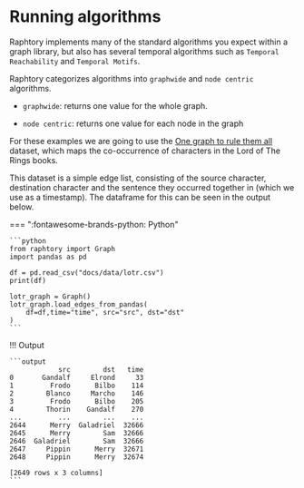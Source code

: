 # Running algorithms 

Raphtory implements many of the standard algorithms you expect within a graph library, but also has several temporal algorithms such as `Temporal Reachability` and `Temporal Motifs`. 

Raphtory categorizes algorithms into `graphwide` and `node centric` algorithms.

- `graphwide`: returns one value for the whole graph. 

- `node centric`: returns one value for each node in the graph

For these examples we are going to use the [One graph to rule them all](https://arxiv.org/abs/2210.07871) dataset, which maps the co-occurrence of characters in the Lord of The Rings books. 

This dataset is a simple edge list, consisting of the source character, destination character and the sentence they occurred together in (which we use as a timestamp). The dataframe for this can be seen in the output below.

=== ":fontawesome-brands-python: Python"

    ```python
    from raphtory import Graph
    import pandas as pd

    df = pd.read_csv("docs/data/lotr.csv")
    print(df)

    lotr_graph = Graph()
    lotr_graph.load_edges_from_pandas(
        df=df,time="time", src="src", dst="dst"
    )
    ```

!!! Output

    ```output
                src        dst   time
    0       Gandalf     Elrond     33
    1         Frodo      Bilbo    114
    2        Blanco     Marcho    146
    3         Frodo      Bilbo    205
    4        Thorin    Gandalf    270
    ...         ...        ...    ...
    2644      Merry  Galadriel  32666
    2645      Merry        Sam  32666
    2646  Galadriel        Sam  32666
    2647     Pippin      Merry  32671
    2648     Pippin      Merry  32674

    [2649 rows x 3 columns]
    ```
